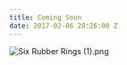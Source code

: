 ```yaml
---
title: Coming Soon
date: 2017-02-06 20:26:00 Z
---
```


![Six Rubber Rings (1).png](/uploads/Six%20Rubber%20Rings%20(1).png)

